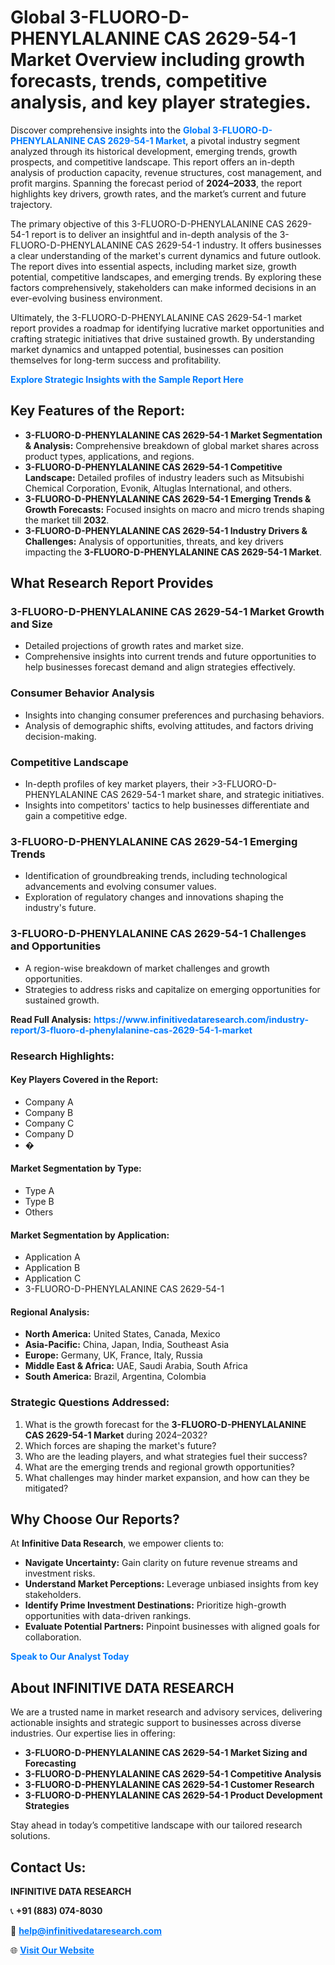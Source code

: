 <h1>Global 3-FLUORO-D-PHENYLALANINE CAS 2629-54-1 Market Overview including growth forecasts, trends, competitive analysis, and key player strategies.</h1>
<p>
Discover comprehensive insights into the 
<a href="https://www.infinitivedataresearch.com/industry-report/3-fluoro-d-phenylalanine-cas-2629-54-1-market" rel="dofollow" style="color: #007BFF; text-decoration: none;"><strong>Global 3-FLUORO-D-PHENYLALANINE CAS 2629-54-1 Market</strong></a>, a pivotal industry segment analyzed through its historical development, emerging trends, growth prospects, and competitive landscape. This report offers an in-depth analysis of production capacity, revenue structures, cost management, and profit margins. Spanning the forecast period of <strong>2024–2033</strong>, the report highlights key drivers, growth rates, and the market’s current and future trajectory.
</p>
<p>
The primary objective of this 3-FLUORO-D-PHENYLALANINE CAS 2629-54-1 report is to deliver an insightful and in-depth analysis of the 3-FLUORO-D-PHENYLALANINE CAS 2629-54-1 industry. It offers businesses a clear understanding of the market's current dynamics and future outlook. The report dives into essential aspects, including market size, growth potential, competitive landscapes, and emerging trends. By exploring these factors comprehensively, stakeholders can make informed decisions in an ever-evolving business environment.
</p>
<p>
Ultimately, the 3-FLUORO-D-PHENYLALANINE CAS 2629-54-1 market report provides a roadmap for identifying lucrative market opportunities and crafting strategic initiatives that drive sustained growth. By understanding market dynamics and untapped potential, businesses can position themselves for long-term success and profitability.
</p>
<p>
<a href="https://www.infinitivedataresearch.com/request-sample/reportId=104092" style="color: #007BFF; text-decoration: none;"><strong>Explore Strategic Insights with the Sample Report Here</strong></a>
</p>

<h2>Key Features of the Report:</h2>
<ul>
<li><strong>3-FLUORO-D-PHENYLALANINE CAS 2629-54-1 Market Segmentation & Analysis:</strong> Comprehensive breakdown of global market shares across product types, applications, and regions.</li>
<li><strong>3-FLUORO-D-PHENYLALANINE CAS 2629-54-1 Competitive Landscape:</strong> Detailed profiles of industry leaders such as Mitsubishi Chemical Corporation, Evonik, Altuglas International, and others.</li>
<li><strong>3-FLUORO-D-PHENYLALANINE CAS 2629-54-1 Emerging Trends & Growth Forecasts:</strong> Focused insights on macro and micro trends shaping the market till <strong>2032</strong>.</li>
<li><strong>3-FLUORO-D-PHENYLALANINE CAS 2629-54-1 Industry Drivers & Challenges:</strong> Analysis of opportunities, threats, and key drivers impacting the <strong>3-FLUORO-D-PHENYLALANINE CAS 2629-54-1 Market</strong>.</li>
</ul>

<h2>What Research Report Provides</h2>
<h3>3-FLUORO-D-PHENYLALANINE CAS 2629-54-1 Market Growth and Size</h3>
<ul>
<li>Detailed projections of growth rates and market size.</li>
<li>Comprehensive insights into current trends and future opportunities to help businesses forecast demand and align strategies effectively.</li>
</ul>

<h3>Consumer Behavior Analysis</h3>
<ul>
<li>Insights into changing consumer preferences and purchasing behaviors.</li>
<li>Analysis of demographic shifts, evolving attitudes, and factors driving decision-making.</li>
</ul>

<h3>Competitive Landscape</h3>
<ul>
<li>In-depth profiles of key market players, their >3-FLUORO-D-PHENYLALANINE CAS 2629-54-1 market share, and strategic initiatives.</li>
<li>Insights into competitors' tactics to help businesses differentiate and gain a competitive edge.</li>
</ul>

<h3>3-FLUORO-D-PHENYLALANINE CAS 2629-54-1 Emerging Trends</h3>
<ul>
<li>Identification of groundbreaking trends, including technological advancements and evolving consumer values.</li>
<li>Exploration of regulatory changes and innovations shaping the industry's future.</li>
</ul>

<h3>3-FLUORO-D-PHENYLALANINE CAS 2629-54-1 Challenges and Opportunities</h3>
<ul>
<li>A region-wise breakdown of market challenges and growth opportunities.</li>
<li>Strategies to address risks and capitalize on emerging opportunities for sustained growth.</li>
</ul>
<p><strong>Read Full Analysis:</strong> <a href="https://www.infinitivedataresearch.com/industry-report/3-fluoro-d-phenylalanine-cas-2629-54-1-market" rel="dofollow" style="color: #007BFF; text-decoration: none;"><strong>https://www.infinitivedataresearch.com/industry-report/3-fluoro-d-phenylalanine-cas-2629-54-1-market</strong></a></p>
<h3>Research Highlights:</h3>
<h4>Key Players Covered in the Report:</h4>
<ul><li>Company A</li><li>Company B</li><li>Company C</li><li>Company D</li><li>�</li></ul>
<h4>Market Segmentation by Type:</h4>
<ul><li>Type A</li><li>Type B</li><li>Others</li></ul>
<h4>Market Segmentation by Application:</h4>
<ul><li>Application A</li><li>Application B</li><li>Application C</li><li>3-FLUORO-D-PHENYLALANINE CAS 2629-54-1</li></ul>

<h4>Regional Analysis:</h4>
<ul>
<li><strong>North America:</strong> United States, Canada, Mexico</li>
<li><strong>Asia-Pacific:</strong> China, Japan, India, Southeast Asia</li>
<li><strong>Europe:</strong> Germany, UK, France, Italy, Russia</li>
<li><strong>Middle East & Africa:</strong> UAE, Saudi Arabia, South Africa</li>
<li><strong>South America:</strong> Brazil, Argentina, Colombia</li>
</ul>

<h3>Strategic Questions Addressed:</h3>
<ol>
<li>What is the growth forecast for the <strong>3-FLUORO-D-PHENYLALANINE CAS 2629-54-1 Market</strong> during 2024–2032?</li>
<li>Which forces are shaping the market's future?</li>
<li>Who are the leading players, and what strategies fuel their success?</li>
<li>What are the emerging trends and regional growth opportunities?</li>
<li>What challenges may hinder market expansion, and how can they be mitigated?</li>
</ol>

<h2>Why Choose Our Reports?</h2>
<p>At <strong>Infinitive Data Research</strong>, we empower clients to:</p>
<ul>
<li><strong>Navigate Uncertainty:</strong> Gain clarity on future revenue streams and investment risks.</li>
<li><strong>Understand Market Perceptions:</strong> Leverage unbiased insights from key stakeholders.</li>
<li><strong>Identify Prime Investment Destinations:</strong> Prioritize high-growth opportunities with data-driven rankings.</li>
<li><strong>Evaluate Potential Partners:</strong> Pinpoint businesses with aligned goals for collaboration.</li>
</ul>
<p><a href="https://www.infinitivedataresearch.com/industry-report/3-fluoro-d-phenylalanine-cas-2629-54-1-market" rel="dofollow" style="color: #007BFF; text-decoration: none;"><strong>Speak to Our Analyst Today</strong></a></p>

<h2>About INFINITIVE DATA RESEARCH</h2>
<p>We are a trusted name in market research and advisory services, delivering actionable insights and strategic support to businesses across diverse industries. Our expertise lies in offering:</p>
<ul>
<li><strong>3-FLUORO-D-PHENYLALANINE CAS 2629-54-1 Market Sizing and Forecasting</strong></li>
<li><strong>3-FLUORO-D-PHENYLALANINE CAS 2629-54-1 Competitive Analysis</strong></li>
<li><strong>3-FLUORO-D-PHENYLALANINE CAS 2629-54-1 Customer Research</strong></li>
<li><strong>3-FLUORO-D-PHENYLALANINE CAS 2629-54-1 Product Development Strategies</strong></li>
</ul>
<p>Stay ahead in today’s competitive landscape with our tailored research solutions.</p>

<h2>Contact Us:</h2>
<p><strong>INFINITIVE DATA RESEARCH</strong></p>
<p>📞 <strong>+91 (883) 074-8030</strong></p>
<p>📧 <strong><a href="mailto:help@infinitivedataresearch.com" style="color: #007BFF;">help@infinitivedataresearch.com</a></strong></p>
<p>🌐 <strong><a href="https://www.infinitivedataresearch.com" rel="dofollow" style="color: #007BFF;">Visit Our Website</a></strong></p>